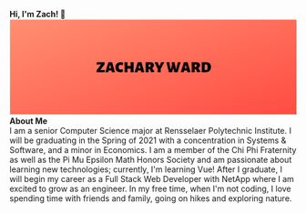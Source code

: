 **Hi, I'm Zach! 👋**  
![name](name.png)  
**About Me**   
I am a senior Computer Science major at Rensselaer Polytechnic Institute. I will be graduating in the Spring of 2021 with a concentration in Systems & Software, and a minor in Economics. I am a member of the Chi Phi Fraternity as well as the Pi Mu Epsilon Math Honors Society and am passionate about learning new technologies; currently, I'm learning Vue! After I graduate, I will begin my career as a Full Stack Web Developer with NetApp where I am excited to grow as an engineer. In my free time, when I'm not coding, I love spending time with friends and family, going on hikes and exploring nature.  



